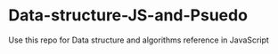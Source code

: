 # Data-structure-JS-and-Psuedo
Use this repo for Data structure and algorithms reference in JavaScript
